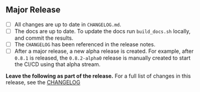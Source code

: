 ## Major Release
- [ ] All changes are up to date in `CHANGELOG.md`.
- [ ] The docs are up to date. To update the docs run `build_docs.sh` locally, and commit the results.
- [ ] The `CHANGELOG` has been referenced in the release notes.
- [ ] After a major release, a new alpha release is created. For example, after `0.8.1` is released, the `0.8.2-alpha0` release is manually created to start the CI/CD using that alpha stream.

**Leave the following as part of the release.**
For a full list of changes in this release, see the [CHANGELOG](https://github.com/hypar-io/Elements/blob/master/CHANGELOG.md)
